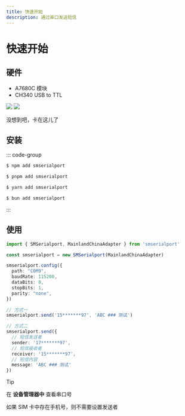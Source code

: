 ```yaml
---
title: 快速开始
description: 通过串口发送短信
---
```


# 快速开始

## 硬件

- A7680C 模块
- CH340 USB to TTL

<div flex="~ lt-md:col" gap-5>
  <img src="/hardware/A7680C.jpg" w="60 lt-md:full" rounded-xl />
  <img src="/hardware/CH340.jpg" w="60 lt-md:full" rounded-xl />
</div>

没想到吧，卡在这儿了

##  安装

::: code-group

```sh [npm]
$ npm add smserialport
```

```sh [pnpm]
$ pnpm add smserialport
```

```sh [yarn]
$ yarn add smserialport
```

```sh [bun]
$ bun add smserialport
```

:::

## 使用

```typescript
import { SMSerialport, MainlandChinaAdapter } from 'smserialport'

const smserialport = new SMSerialport(MainlandChinaAdapter)

smserialport.config({
  path: "COM9",
  baudRate: 115200,
  dataBits: 8,
  stopBits: 1,
  parity: "none",
})

// 方式一
smserialport.send('15*******97', 'ABC ### 测试')

// 方式二
smserialport.send({
  // 短信发送者
  sender: '17*******97',
  // 短信接收者
  receiver: '15*******97',
  // 短信内容
  message: 'ABC ### 测试'
})
```

> [!TIP]
>
> 在 **设备管理器中** 查看串口号
>
> 如果 SIM 卡中存在手机号，则不需要设置发送者
